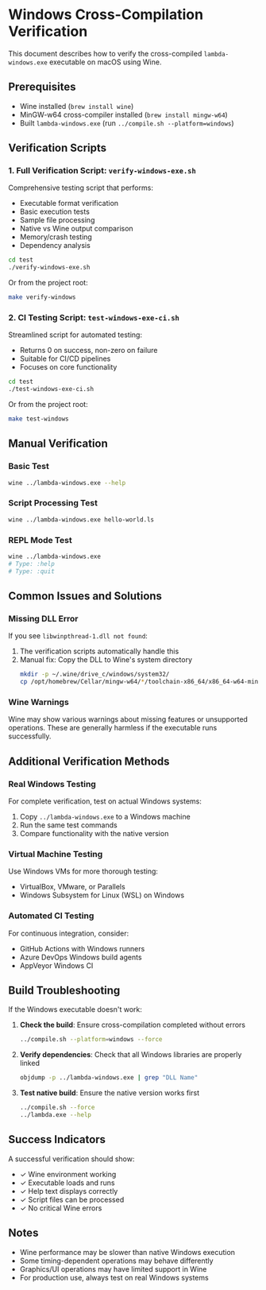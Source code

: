 # Windows Cross-Compilation Verification

This document describes how to verify the cross-compiled `lambda-windows.exe` executable on macOS using Wine.

## Prerequisites

- Wine installed (`brew install wine`)
- MinGW-w64 cross-compiler installed (`brew install mingw-w64`)
- Built `lambda-windows.exe` (run `../compile.sh --platform=windows`)

## Verification Scripts

### 1. Full Verification Script: `verify-windows-exe.sh`

Comprehensive testing script that performs:
- Executable format verification
- Basic execution tests
- Sample file processing
- Native vs Wine output comparison
- Memory/crash testing
- Dependency analysis

```bash
cd test
./verify-windows-exe.sh
```

Or from the project root:
```bash
make verify-windows
```

### 2. CI Testing Script: `test-windows-exe-ci.sh`

Streamlined script for automated testing:
- Returns 0 on success, non-zero on failure
- Suitable for CI/CD pipelines
- Focuses on core functionality

```bash
cd test
./test-windows-exe-ci.sh
```

Or from the project root:
```bash
make test-windows
```

## Manual Verification

### Basic Test
```bash
wine ../lambda-windows.exe --help
```

### Script Processing Test
```bash
wine ../lambda-windows.exe hello-world.ls
```

### REPL Mode Test
```bash
wine ../lambda-windows.exe
# Type: :help
# Type: :quit
```

## Common Issues and Solutions

### Missing DLL Error
If you see `libwinpthread-1.dll not found`:

1. The verification scripts automatically handle this
2. Manual fix: Copy the DLL to Wine's system directory
   ```bash
   mkdir -p ~/.wine/drive_c/windows/system32/
   cp /opt/homebrew/Cellar/mingw-w64/*/toolchain-x86_64/x86_64-w64-mingw32/bin/libwinpthread-1.dll ~/.wine/drive_c/windows/system32/
   ```

### Wine Warnings
Wine may show various warnings about missing features or unsupported operations. These are generally harmless if the executable runs successfully.

## Additional Verification Methods

### Real Windows Testing
For complete verification, test on actual Windows systems:
1. Copy `../lambda-windows.exe` to a Windows machine
2. Run the same test commands
3. Compare functionality with the native version

### Virtual Machine Testing
Use Windows VMs for more thorough testing:
- VirtualBox, VMware, or Parallels
- Windows Subsystem for Linux (WSL) on Windows

### Automated CI Testing
For continuous integration, consider:
- GitHub Actions with Windows runners
- Azure DevOps Windows build agents
- AppVeyor Windows CI

## Build Troubleshooting

If the Windows executable doesn't work:

1. **Check the build**: Ensure cross-compilation completed without errors
   ```bash
   ../compile.sh --platform=windows --force
   ```

2. **Verify dependencies**: Check that all Windows libraries are properly linked
   ```bash
   objdump -p ../lambda-windows.exe | grep "DLL Name"
   ```

3. **Test native build**: Ensure the native version works first
   ```bash
   ../compile.sh --force
   ../lambda.exe --help
   ```

## Success Indicators

A successful verification should show:
- ✓ Wine environment working
- ✓ Executable loads and runs
- ✓ Help text displays correctly
- ✓ Script files can be processed
- ✓ No critical Wine errors

## Notes

- Wine performance may be slower than native Windows execution
- Some timing-dependent operations may behave differently
- Graphics/UI operations may have limited support in Wine
- For production use, always test on real Windows systems
